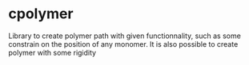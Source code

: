 cpolymer
========

Library to create polymer path with given functionnality, such as
some constrain on the position of any monomer.
It is also possible to create polymer with some rigidity

